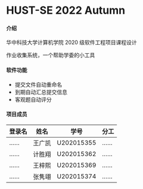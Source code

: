 # HUST-SE 2022 Autumn

#### 介绍

华中科技大学计算机学院 2020 级软件工程项目课程设计

作业收集系统，一个帮助学委的小工具

#### 软件功能

- 提交文件自动重命名
- 到期自动汇总提交信息
- 客观题自动评分

#### 项目成员

| 登录名 | 姓名   | 学号       | 分工 |
| ------ | ------ | ---------- | ---- |
| ……     | 王广凯 | U202015355 | ……   |
| ……     | 计胜翔 | U202015362 | ……   |
| ……     | 王梓熙 | U202015369 | ……   |
| ……     | 张隽翊 | U202015374 | ……   |

